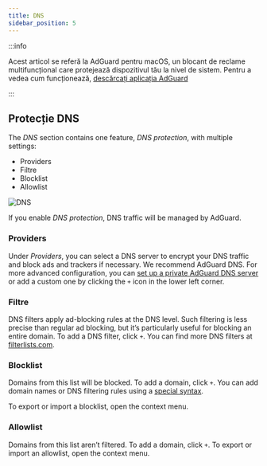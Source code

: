 ```yaml
---
title: DNS
sidebar_position: 5
---
```


:::info

Acest articol se referă la AdGuard pentru macOS, un blocant de reclame multifuncțional care protejează dispozitivul tău la nivel de sistem. Pentru a vedea cum funcționează, [descărcați aplicația AdGuard](https://agrd.io/download-kb-adblock)

:::

## Protecție DNS

The _DNS_ section contains one feature, _DNS protection_, with multiple settings:

- Providers
- Filtre
- Blocklist
- Allowlist

![DNS](https://cdn.adtidy.org/content/kb/ad_blocker/mac/dns.png)

If you enable _DNS protection_, DNS traffic will be managed by AdGuard.

### Providers

Under _Providers_, you can select a DNS server to encrypt your DNS traffic and block ads and trackers if necessary. We recommend AdGuard DNS. For more advanced configuration, you can [set up a private AdGuard DNS server](https://adguard-dns.io/welcome.html) or add a custom one by clicking the `+` icon in the lower left corner.

### Filtre

DNS filters apply ad-blocking rules at the DNS level. Such filtering is less precise than regular ad blocking, but it’s particularly useful for blocking an entire domain. To add a DNS filter, click `+`. You can find more DNS filters at [filterlists.com](https://filterlists.com/).

### Blocklist

Domains from this list will be blocked. To add a domain, click `+`. You can add domain names or DNS filtering rules using a [special syntax](https://adguard-dns.io/kb/general/dns-filtering-syntax/).

To export or import a blocklist, open the context menu.

### Allowlist

Domains from this list aren’t filtered. To add a domain, click `+`. To export or import an allowlist, open the context menu.
